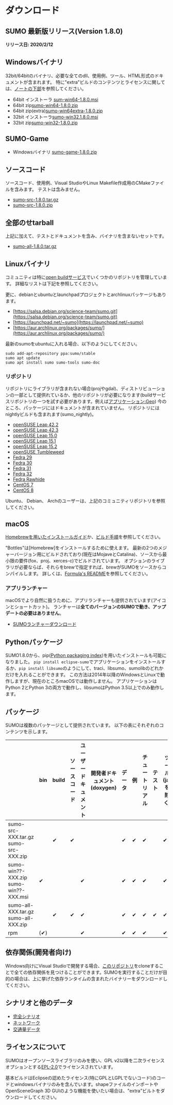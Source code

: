 # ダウンロード

## SUMO 最新版リリース(Version 1.8.0)

**リリース日: 2020/2/12**

## Windowsバイナリ

32bit/64bitのバイナリ、必要な全てのdll、使用例、ツール、HTML形式のドキュメントが含まれます。
特に"extra"ビルドのコンテンツとライセンスに関しては、[ノートの下部](#ライセンスについて)を参照してください。

* 64bit インストーラ [sum-win64-1.8.0.msi](https://sumo.dlr.de/releases/1.8.0/sumo-win64-1.8.0.msi)
* 64bit zip[sumo-win64-1.8.0.zip](https://sumo.dlr.de/releases/1.8.0/sumo-win64-1.8.0.zip)
* 64bit zip(extra)[sumo-win64extra-1.8.0.zip](https://sumo.dlr.de/releases/1.8.0/sumo-win64extra-1.8.0.zip)
* 32bit インストーラ[sumo-win32.1.8.0.msi](https://sumo.dlr.de/releases/1.8.0/sumo-win32-1.8.0.msi)
* 32bit zip[sumo-win32-1.8.0.zip](https://sumo.dlr.de/releases/1.8.0/sumo-win32-1.8.0.zip)

## SUMO-Game

* Windowsバイナリ [sumo-game-1.8.0.zip](https://sumo.dlr.de/releases/1.8.0/sumo-game-1.8.0.zip)

## ソースコード

ソースコード、使用例、Visual StudioやLinux Makefile作成用のCMakeファイルを含みます。
テストは含みません。

* [sumo-src-1.8.0.tar.gz](https://sumo.dlr.de/releases/1.8.0/sumo-src-1.8.0.tar.gz)
* [sumo-src-1.8.0.zip](https://sumo.dlr.de/releases/1.8.0/sumo-src-1.8.0.zip)

## 全部のせtarball

上記に加えて、テストとドキュメントを含み、バイナリを含まないセットです。

* [sumo-all-1.8.0.tar.gz](https://sumo.dlr.de/releases/1.8.0/sumo-all-1.8.0.tar.gz)

## Linuxバイナリ

コミュニティは特に[open buildサービス](https://build.opensuse.org/project/show/home:behrisch)でいくつかのリポジトリを管理しています。
詳細なリストは下記を参照してください。

更に、debianとubuntuとlaunchpadプロジェクトとarchlinuxパッケージもあります。

* [https://salsa.debian.org/science-team/sumo.git](https://salsa.debian.org/science-team/sumo.git)
* [https://launchpad.net/~sumo](https://launchpad.net/~sumo)
* [https://aur.archlinux.org/packages/sumo/](https://aur.archlinux.org/packages/sumo/)

最新のsumoをubuntuに入れる場合、以下のようにしてください。

```
sudo add-apt-repository ppa:sumo/stable
sumo apt update
sumo apt install sumo sumo-tools sumo-doc
```

### リポジトリ

リポジトリにライブラリが含まれない場合(projやgdal)、ディストリビューションの一部として提供れているか、他のリポジトリが必要になります(buildサービスリポジトリの一つを試す必要があります。例えば[アプリケーション:Geo](https://download.opensuse.org/repositories/Application:/Geo/))
今のところ、パッケージにはドキュメントが含まれていません。
リポジトリにはnightlyビルドも含まれます(sumo_nightly)。

* [openSUSE Leap 42.2](http://download.opensuse.org/repositories/home:/behrisch/openSUSE_Leap_42.2/)
* [openSUSE Leap 42.3](http://download.opensuse.org/repositories/home:/behrisch/openSUSE_Leap_42.3/)
* [openSUSE Leap 15.0](http://download.opensuse.org/repositories/home:/behrisch/openSUSE_Leap_15.0/)
* [openSUSE Leap 15.1](http://download.opensuse.org/repositories/home:/behrisch/openSUSE_Leap_15.1/)
* [openSUSE Leap 15.2](http://download.opensuse.org/repositories/home:/behrisch/openSUSE_Leap_15.2/)
* [openSUSE Tumbleweed](http://download.opensuse.org/repositories/home:/behrisch/openSUSE_Tumbleweed/)
* [Fedra 29](http://download.opensuse.org/repositories/home:/behrisch/Fedora_29/)
* [Fedra 30](http://download.opensuse.org/repositories/home:/behrisch/Fedora_30/)
* [Fedra 31](http://download.opensuse.org/repositories/home:/behrisch/Fedora_31/)
* [Fedra 32](http://download.opensuse.org/repositories/home:/behrisch/Fedora_32/)
* [Fedra Rawhide](http://download.opensuse.org/repositories/home:/behrisch/Fedora_Rawhide/)
* [CentOS 7](http://download.opensuse.org/repositories/home:/behrisch/CentOS_7/)
* [CentOS 8](http://download.opensuse.org/repositories/home:/behrisch/CentOS_8/)


Ubuntu、 Debian、 Archのユーザーは、上記のコミュニティリポジトリを参照してください。

## macOS

[Homebrewを用いたインストールガイド]()か、[ビルド手順]()を参照してください。

"Bottles"は[Homebrew]をインストールするために使えます。
最新の2つのメジャーバージョン用にビルドされており(現在はMojaveとCatalina)、ソースから最小限の要件(fox、proj、xerces-c)でビルドされています。
オプションのライブラリが必要ならば、それらをbrewで指定すれば、brewがSUMOをソースからコンパイルします。
詳しくは、[Formula's README](https://github.com/DLR-TS/homebrew-sumo/blob/master/README.md)を参照してください。

### アプリランチャー

macOSでより自然に扱うために、アプリランチャーも提供されています(アイコンとショートカット)。
ランチャーは**全てのバージョンのSUMOで動き、アップデートの必要はありません**。

* [SUMOランチャーダウンロード](https://sumo.dlr.de/daily/SUMO_launchers.dmg)

## Pythonパッケージ

SUMO1.8.0から、pip([Python packaging index](https://pypi.org/project/eclipse-sumo/))を用いたインストールも可能になりました。
`pip install eclipse-sumo`でアプリケーションをインストールするか、`pip install libsumo`のようにして、traci、libsumo、sumolibのどれかだけを入れることができます。
この方法は2014年以降のWindowsとLinuxで動作しますが、現在のところmacOSでは動作しません。
アプリケーションはPython 2とPython 3の両方で動作し、libsumoはPython 3.5以上でのみ動作します。

## パッケージ

SUMOは複数のパッケージとして提供されています。
以下の表にそれぞれのコンテンツを示します。

||bin|build|ソースコード|ユーザードキュメント|開発者ドキュメント(doxygen)|データ|例|チュートリアル|テスト|ツール(jarを除く)|jar|
|-|-|-|-|-|-|-|-|-|-|-|-|
|sumo-src-XXX.tar.gz sumo-src-XXX.zip||✔|✔|||✔|✔|✔||✔||
|sumo-win??-XXX.zip sumo-win??-XXX.msi|✔|||✔||✔|✔|✔||✔|✔|
|sumo-all-XXX.tar.gz sumo-all-XXX.zip||✔|✔|✔||✔|✔|✔|✔|✔|✔|
|rpm|(✔)|||✔||✔|✔|✔||✔||

## 依存関係(開発者向け)

Windows向けにVisual Studioで開発する場合、[このリポジトリ](https://github.com/DLR-TS/SUMOLibraries)をcloneすることで全ての依存関係を見つけることができます。SUMOを実行することだけが目的の場合は、上に挙げた依存ランタイムの含まれたバイナリーをダウンロードしてください。


## シナリオと他のデータ

* [完全シナリオ]()
* [ネットワーク]()
* [交通量データ]()

## ライセンスについて

SUMOはオープンソースライブラリのみを使い、GPL v2以降を二次ライセンスオプションとする[EPL-2.0](https://www.eclipse.org/legal/epl-v20.html)でライセンスされています。

基本ビルドはEclipseの認めたライセンス(特にGPLとLGPLでないコード)のコードとwindowsバイナリのみを含んでいます。shapeファイルのインポートやOpenSceneGraph 3D GUIのような機能を使いたい場合は、"extra"ビルトをダウンロードしてください。

